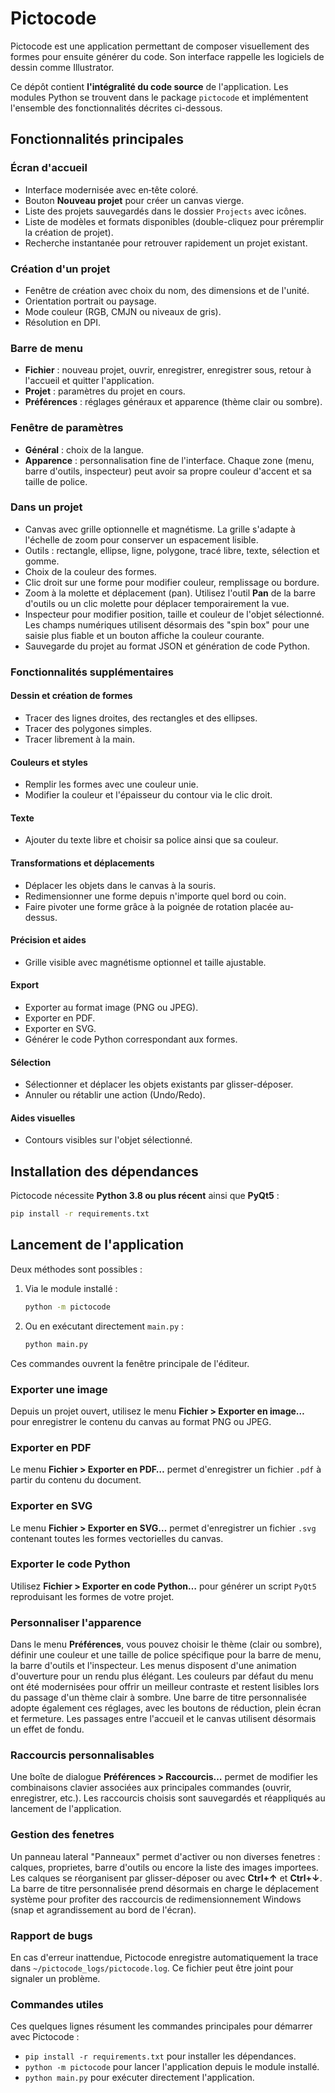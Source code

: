 # Pictocode

Pictocode est une application permettant de composer visuellement des formes pour ensuite générer du code. Son interface rappelle les logiciels de dessin comme Illustrator.

Ce dépôt contient **l'intégralité du code source** de l'application. Les modules Python se trouvent dans le package `pictocode` et implémentent l'ensemble des fonctionnalités décrites ci-dessous.

## Fonctionnalités principales

### Écran d'accueil
- Interface modernisée avec en‑tête coloré.
- Bouton **Nouveau projet** pour créer un canvas vierge.
- Liste des projets sauvegardés dans le dossier `Projects` avec icônes.
- Liste de modèles et formats disponibles (double-cliquez pour préremplir la création de projet).
- Recherche instantanée pour retrouver rapidement un projet existant.


### Création d'un projet
- Fenêtre de création avec choix du nom, des dimensions et de l'unité.
- Orientation portrait ou paysage.
- Mode couleur (RGB, CMJN ou niveaux de gris).
- Résolution en DPI.

### Barre de menu
- **Fichier** : nouveau projet, ouvrir, enregistrer, enregistrer sous, retour à l'accueil et quitter l'application.
- **Projet** : paramètres du projet en cours.
- **Préférences** : réglages généraux et apparence (thème clair ou sombre).

### Fenêtre de paramètres
- **Général** : choix de la langue.
- **Apparence** : personnalisation fine de l'interface. Chaque zone (menu, barre d'outils, inspecteur) peut
  avoir sa propre couleur d'accent et sa taille de police.

### Dans un projet
- Canvas avec grille optionnelle et magnétisme. La grille s'adapte à
  l'échelle de zoom pour conserver un espacement lisible.
- Outils : rectangle, ellipse, ligne, polygone, tracé libre, texte, sélection et gomme.
- Choix de la couleur des formes.
- Clic droit sur une forme pour modifier couleur, remplissage ou bordure.
- Zoom à la molette et déplacement (pan). Utilisez l'outil **Pan** de la barre
  d'outils ou un clic molette pour déplacer temporairement la vue.
- Inspecteur pour modifier position, taille et couleur de l'objet sélectionné.
  Les champs numériques utilisent désormais des "spin box" pour une saisie
  plus fiable et un bouton affiche la couleur courante.
- Sauvegarde du projet au format JSON et génération de code Python.

### Fonctionnalités supplémentaires

#### Dessin et création de formes
- Tracer des lignes droites, des rectangles et des ellipses.
- Tracer des polygones simples.
- Tracer librement à la main.

#### Couleurs et styles
- Remplir les formes avec une couleur unie.
- Modifier la couleur et l'épaisseur du contour via le clic droit.

#### Texte
- Ajouter du texte libre et choisir sa police ainsi que sa couleur.

#### Transformations et déplacements
- Déplacer les objets dans le canvas à la souris.
- Redimensionner une forme depuis n'importe quel bord ou coin.
- Faire pivoter une forme grâce à la poignée de rotation placée au-dessus.

#### Précision et aides
- Grille visible avec magnétisme optionnel et taille ajustable.

#### Export
- Exporter au format image (PNG ou JPEG).
- Exporter en PDF.
- Exporter en SVG.
- Générer le code Python correspondant aux formes.

#### Sélection
- Sélectionner et déplacer les objets existants par glisser-déposer.
- Annuler ou rétablir une action (Undo/Redo).

#### Aides visuelles
- Contours visibles sur l'objet sélectionné.

## Installation des dépendances

Pictocode nécessite **Python 3.8 ou plus récent** ainsi que **PyQt5** :

```bash
pip install -r requirements.txt
```

## Lancement de l'application

Deux méthodes sont possibles :

1. Via le module installé :
   ```bash
   python -m pictocode
   ```
2. Ou en exécutant directement `main.py` :
   ```bash
   python main.py
   ```

Ces commandes ouvrent la fenêtre principale de l'éditeur.

### Exporter une image

Depuis un projet ouvert, utilisez le menu **Fichier > Exporter en image…**
pour enregistrer le contenu du canvas au format PNG ou JPEG.

### Exporter en PDF

Le menu **Fichier > Exporter en PDF…** permet d'enregistrer un fichier `.pdf`
à partir du contenu du document.

### Exporter en SVG

Le menu **Fichier > Exporter en SVG…** permet d'enregistrer un fichier `.svg`
contenant toutes les formes vectorielles du canvas.

### Exporter le code Python

Utilisez **Fichier > Exporter en code Python…** pour générer un script
`PyQt5` reproduisant les formes de votre projet.

### Personnaliser l'apparence

Dans le menu **Préférences**, vous pouvez choisir le thème (clair ou sombre),
définir une couleur et une taille de police spécifique pour la barre de menu,
la barre d'outils et l'inspecteur. Les menus disposent d'une animation
d'ouverture pour un rendu plus élégant.
Les couleurs par défaut du menu ont été modernisées pour offrir un meilleur contraste
et restent lisibles lors du passage d'un thème clair à sombre.
Une barre de titre personnalisée adopte également ces réglages, avec les boutons
de réduction, plein écran et fermeture.
Les passages entre l'accueil et le canvas utilisent désormais un effet de fondu.

### Raccourcis personnalisables

Une boîte de dialogue **Préférences > Raccourcis…** permet de modifier les
combinaisons clavier associées aux principales commandes (ouvrir, enregistrer,
etc.). Les raccourcis choisis sont sauvegardés et réappliqués au lancement de
l'application.

### Gestion des fenetres

Un panneau lateral "Panneaux" permet d'activer ou non diverses fenetres : calques, proprietes, barre d'outils ou encore la liste des images importees.
Les calques se réorganisent par glisser-déposer ou avec **Ctrl+↑** et **Ctrl+↓**.
La barre de titre personnalisée prend désormais en charge le déplacement système
pour profiter des raccourcis de redimensionnement Windows (snap et agrandissement
au bord de l'écran).

### Rapport de bugs

En cas d'erreur inattendue, Pictocode enregistre automatiquement la trace dans `~/pictocode_logs/pictocode.log`. Ce fichier peut être joint pour signaler un problème.

### Commandes utiles

Ces quelques lignes résument les commandes principales pour démarrer avec Pictocode :

- `pip install -r requirements.txt` pour installer les dépendances.
- `python -m pictocode` pour lancer l'application depuis le module installé.
- `python main.py` pour exécuter directement l'application.

